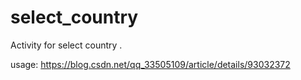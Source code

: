 # select_country
Activity for select country .

usage: https://blog.csdn.net/qq_33505109/article/details/93032372
